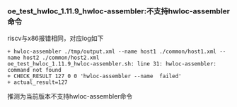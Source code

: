 ### oe_test_hwloc_1.11.9_hwloc-assembler:不支持hwloc-assembler命令

riscv与x86报错相同，对应log如下

```
+ hwloc-assembler ./tmp/output.xml --name host1 ./common/host1.xml --name host2 ./common/host2.xml
oe_test_hwloc_1.11.9_hwloc-assembler.sh: line 31: hwloc-assembler: command not found
+ CHECK_RESULT 127 0 0 'hwloc-assembler --name  failed'
+ actual_result=127
```

推测为当前版本不支持hwloc-assembler命令
